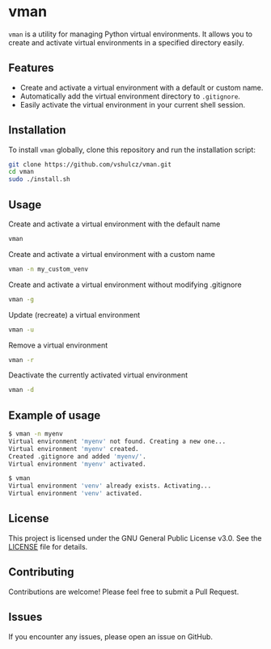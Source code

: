 # vman

`vman` is a utility for managing Python virtual environments. It allows you to create and activate virtual environments in a specified directory easily.

## Features

- Create and activate a virtual environment with a default or custom name.
- Automatically add the virtual environment directory to `.gitignore`.
- Easily activate the virtual environment in your current shell session.

## Installation

To install `vman` globally, clone this repository and run the installation script:

```bash
git clone https://github.com/vshulcz/vman.git
cd vman
sudo ./install.sh
```

## Usage
Create and activate a virtual environment with the default name
```bash
vman
```

Create and activate a virtual environment with a custom name
```bash
vman -n my_custom_venv
```

Create and activate a virtual environment without modifying .gitignore
```bash
vman -g
```

Update (recreate) a virtual environment
```bash
vman -u
```

Remove a virtual environment
```bash
vman -r
```

Deactivate the currently activated virtual environment
```bash
vman -d
```

## Example of usage
```bash
$ vman -n myenv
Virtual environment 'myenv' not found. Creating a new one...
Virtual environment 'myenv' created.
Created .gitignore and added 'myenv/'.
Virtual environment 'myenv' activated.
```

```bash
$ vman
Virtual environment 'venv' already exists. Activating...
Virtual environment 'venv' activated.
```

## License
This project is licensed under the GNU General Public License v3.0. See the [LICENSE](LICENSE) file for details.

## Contributing
Contributions are welcome! Please feel free to submit a Pull Request.

## Issues
If you encounter any issues, please open an issue on GitHub.